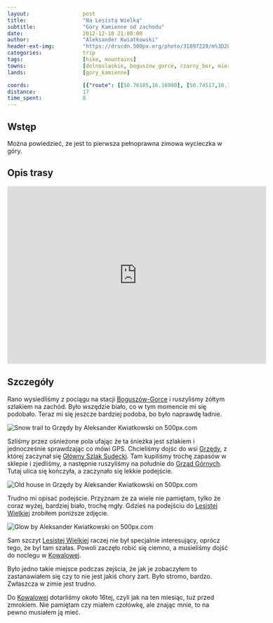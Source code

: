 ```yaml
---
layout:                 post
title:                  "Na Lesistą Wielką"
subtitle:               "Góry Kamienne od zachodu"
date:                   2012-12-10 21:00:00
author:                 "Aleksander Kwiatkowski"
header-ext-img:         "https://drscdn.500px.org/photo/31897229/m%3D2048/dcafcad935ef3832444e2725cb4c4ceb"
categories:             trip
tags:                   [hike, mountains]
towns:                  [dolnoslaskie, boguszow_gorce, czarny_bor, mieroszow]
lands:                  [gory_kamienne]

coords:                 [{"route": [[50.76105,16.16990], [50.74517,16.16728], [50.73827,16.14261], [50.72007,16.15801], [50.70213,16.17827], [50.70221,16.19265], [50.69091,16.19874], [50.68917,16.20719]], "type": "hike"}]
distance:               17
time_spent:             8
---
```


[wiki-boguszow-gorce]:  https://pl.wikipedia.org/wiki/Bogusz%C3%B3w-Gorce
[wiki-grzedy]:          https://pl.wikipedia.org/wiki/Grz%C4%99dy_(wojew%C3%B3dztwo_dolno%C5%9Bl%C4%85skie)
[wiki-gss]:             https://pl.wikipedia.org/wiki/G%C5%82%C3%B3wny_Szlak_Sudecki
[wiki-grzedy-gorne]:    https://pl.wikipedia.org/wiki/Grz%C4%99dy_G%C3%B3rne
[wiki-lesista]:         https://pl.wikipedia.org/wiki/Lesista_Wielka
[wiki-kowalowa]:        https://pl.wikipedia.org/wiki/Kowalowa_(wojew%C3%B3dztwo_dolno%C5%9Bl%C4%85skie)

Wstęp
-----

Można powiedzieć, że jest to pierwsza pełnoprawna zimowa wycieczka w góry.

Opis trasy
----------

<iframe height='405' width='590' frameborder='0' allowtransparency='true' scrolling='no' src='https://www.strava.com/activities/333296249/embed/917f5ab5a90edd62794b8bf919fa5bce4c5e634e'></iframe>

Szczegóły
---------

Rano wysiedliśmy z pociągu na stacji [Boguszów-Gorce][wiki-boguszow-gorce] i ruszyliśmy żółtym szlakiem na zachód.
Było wszędzie biało, co w tym momencie mi się podobało. Teraz mi się jeszcze bardziej podoba, bo było naprawdę
ładnie.

<div class='pixels-photo'>
  <p>
    <img src='https://drscdn.500px.org/photo/28655865/m%3D900/e67701c3bcf2f7a1f0022eea35db1c29' alt='Snow trail to Grzędy by Aleksander Kwiatkowski on 500px.com'>
  </p>
  <a href='https://500px.com/photo/28655865/snow-trail-to-grz%C4%99dy-by-aleksander-kwiatkowski' alt='Snow trail to Grzędy by Aleksander Kwiatkowski on 500px.com'></a>
</div>
<script type='text/javascript' src='https://500px.com/embed.js'></script>

Szliśmy przez ośnieżone pola ufając że ta śnieżka jest szlakiem i jednocześnie sprawdzając co mówi GPS.
Chcieliśmy dojśc do wsi [Grzędy][wiki-grzedy], z której zaczynał się [Główny Szlak Sudecki][wiki-gss].
Tam kupiliśmy trochę zapasów w sklepie i zjedliśmy, a następnie ruszyliśmy na południe do
[Grząd Górnych][wiki-grzedy-gorne]. Tutaj ulica się kończyła, a zaczynało się lekkie podejście.

<div class='pixels-photo'>
  <p>
    <img src='https://drscdn.500px.org/photo/28660087/m%3D900/973ad9c68452f09fa5f23e8f42badaa9' alt='Old house in Grzędy by Aleksander Kwiatkowski on 500px.com'>
  </p>
  <a href='https://500px.com/photo/28660087/old-house-in-grz%C4%99dy-by-aleksander-kwiatkowski' alt='Old house in Grzędy by Aleksander Kwiatkowski on 500px.com'></a>
</div>
<script type='text/javascript' src='https://500px.com/embed.js'></script>

Trudno mi opisać podejście. Przyznam że za wiele nie pamiętam, tylko że coraz wyżej, bardziej biało, trochę mgły.
Gdzieś na podejściu do [Lesistej Wielkiej][wiki-lesista] zrobiłem poniższe zdjęcie.

<div class='pixels-photo'>
  <p>
    <img src='https://drscdn.500px.org/photo/28660617/m%3D900/55672d2c523322dfa8883f1e54632ef7' alt='Glow by Aleksander Kwiatkowski on 500px.com'>
  </p>
  <a href='https://500px.com/photo/28660617/glow-by-aleksander-kwiatkowski' alt='Glow by Aleksander Kwiatkowski on 500px.com'></a>
</div>
<script type='text/javascript' src='https://500px.com/embed.js'></script>

Sam szczyt [Lesistej Wielkiej][wiki-lesista] raczej nie był specjalnie interesujący, oprócz tego, że byl tam szałas.
Powoli zaczęło robić się ciemno, a musieliśmy dojść do noclegu w [Kowalowej][wiki-kowalowa].

Było jedno takie miejsce podczas zejścia, że jak je zobaczyłem to zastanawiałem się czy to nie jest jakiś
chory żart. Było stromo, bardzo. Zwłaszcza w zimie jest trudno.

Do [Kowalowej][wiki-kowalowa] dotarliśmy około 16tej, czyli jak na ten miesiąc, tuż przed zmrokiem. Nie pamiętam czy
miałem czołówkę, ale znając mnie, to na pewno musiałem ją mieć.
